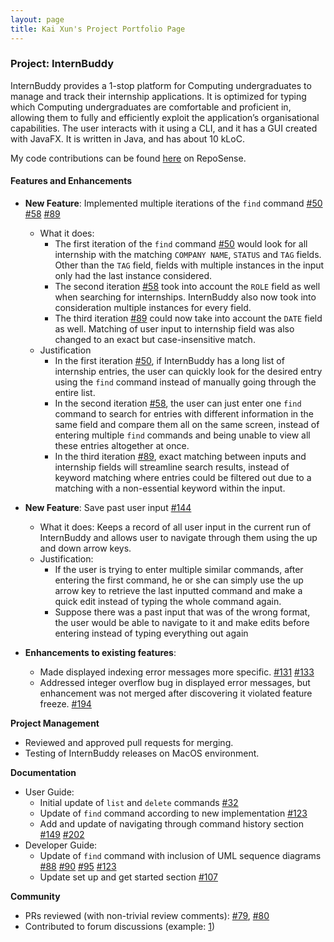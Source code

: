 ```yaml
---
layout: page
title: Kai Xun's Project Portfolio Page
---
```


### Project: InternBuddy

InternBuddy provides a 1-stop platform for Computing undergraduates to manage and track their internship applications. It is optimized for typing which Computing undergraduates are comfortable and proficient in, allowing them to fully and efficiently exploit the application’s organisational capabilities.
The user interacts with it using a CLI, and it has a GUI created with JavaFX. It is written in Java, and has about 10 kLoC.

My code contributions can be found [here](https://nus-cs2103-ay2223s2.github.io/tp-dashboard/?search=kohkaixun&breakdown=true&sort=groupTitle%20dsc&sortWithin=title&since=2023-02-17&timeframe=commit&mergegroup=&groupSelect=groupByRepos&checkedFileTypes=docs~functional-code~test-code~other) on RepoSense.

#### Features and Enhancements

* **New Feature**: Implemented multiple iterations of the `find` command [#50](https://github.com/AY2223S2-CS2103T-T14-3/tp/pull/50) [#58](https://github.com/AY2223S2-CS2103T-T14-3/tp/pull/58) [#89](https://github.com/AY2223S2-CS2103T-T14-3/tp/pull/89)
  * What it does:
    * The first iteration of the `find` command [#50](https://github.com/AY2223S2-CS2103T-T14-3/tp/pull/50) would look for all internship with the matching `COMPANY NAME`, `STATUS` and `TAG` fields. Other than the `TAG` field, fields with multiple instances in the input only had the last instance considered.
    * The second iteration [#58](https://github.com/AY2223S2-CS2103T-T14-3/tp/pull/58) took into account the `ROLE` field as well when searching for internships. InternBuddy also now took into consideration multiple instances for every field.
    * The third iteration [#89](https://github.com/AY2223S2-CS2103T-T14-3/tp/pull/89) could now take into account the `DATE` field as well. Matching of user input to internship field was also changed to an exact but case-insensitive match.
  * Justification
    * In the first iteration [#50](https://github.com/AY2223S2-CS2103T-T14-3/tp/pull/50), if InternBuddy has a long list of internship entries, the user can quickly look for the desired entry using the `find` command instead of manually going through the entire list.
    * In the second iteration [#58](https://github.com/AY2223S2-CS2103T-T14-3/tp/pull/58), the user can just enter one `find` command to search for entries with different information in the same field and compare them all on the same screen, instead of entering multiple `find` commands and being unable to view all these entries altogether at once.
    * In the third iteration [#89](https://github.com/AY2223S2-CS2103T-T14-3/tp/pull/89), exact matching between inputs and internship fields will streamline search results, instead of keyword matching where entries could be filtered out due to a matching with a non-essential keyword within the input.

* **New Feature**: Save past user input [#144](https://github.com/AY2223S2-CS2103T-T14-3/tp/pull/144)
  * What it does: Keeps a record of all user input in the current run of InternBuddy and allows user to navigate through them using the up and down arrow keys.
  * Justification:
    * If the user is trying to enter multiple similar commands, after entering the first command, he or she can simply use the up arrow key to retrieve the last inputted command and make a quick edit instead of typing the whole command again.
    * Suppose there was a past input that was of the wrong format, the user would be able to navigate to it and make edits before entering instead of typing everything out again

* **Enhancements to existing features**:
  * Made displayed indexing error messages more specific. [#131](https://github.com/AY2223S2-CS2103T-T14-3/tp/pull/131) [#133](https://github.com/AY2223S2-CS2103T-T14-3/tp/pull/133)
  * Addressed integer overflow bug in displayed error messages, but enhancement was not merged after discovering it violated feature freeze. [#194](https://github.com/AY2223S2-CS2103T-T14-3/tp/pull/194)

**Project Management**
* Reviewed and approved pull requests for merging.
* Testing of InternBuddy releases on MacOS environment.

**Documentation**
* User Guide:
  * Initial update of `list` and `delete` commands [#32](https://github.com/AY2223S2-CS2103T-T14-3/tp/pull/32)
  * Update of `find` command according to new implementation [#123](https://github.com/AY2223S2-CS2103T-T14-3/tp/pull/123)
  * Add and update of navigating through command history section [#149](https://github.com/AY2223S2-CS2103T-T14-3/tp/pull/149) [#202](https://github.com/AY2223S2-CS2103T-T14-3/tp/pull/202)
* Developer Guide:
  * Update of `find` command with inclusion of UML sequence diagrams [#88](https://github.com/AY2223S2-CS2103T-T14-3/tp/pull/88) [#90](https://github.com/AY2223S2-CS2103T-T14-3/tp/pull/90) [#95](https://github.com/AY2223S2-CS2103T-T14-3/tp/pull/95) [#123](https://github.com/AY2223S2-CS2103T-T14-3/tp/pull/123)
  * Update set up and get started section [#107](https://github.com/AY2223S2-CS2103T-T14-3/tp/pull/107)

**Community**
* PRs reviewed (with non-trivial review comments): [#79](https://github.com/AY2223S2-CS2103T-T14-3/tp/pull/79), [#80](https://github.com/AY2223S2-CS2103T-T14-3/tp/pull/80)
* Contributed to forum discussions (example: [1](https://github.com/nus-cs2103-AY2223S2/forum/issues/340))